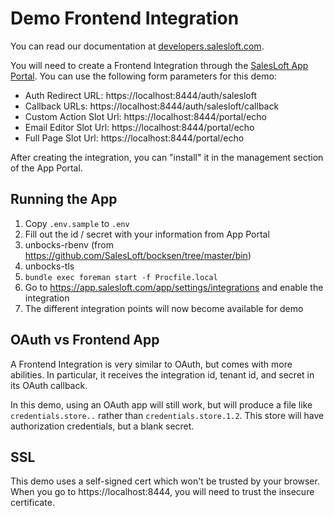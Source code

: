 # Demo Frontend Integration

You can read our documentation at [developers.salesloft.com](https://developers.salesloft.com/api.html#!/Topic/Fei_Introduction).

You will need to create a Frontend Integration through the
[SalesLoft App Portal](https://accounts.salesloft.com/frontend_integrations). You
can use the following form parameters for this demo:

* Auth Redirect URL: https://localhost:8444/auth/salesloft
* Callback URLs: https://localhost:8444/auth/salesloft/callback
* Custom Action Slot Url: https://localhost:8444/portal/echo
* Email Editor Slot Url: https://localhost:8444/portal/echo
* Full Page Slot Url: https://localhost:8444/portal/echo

After creating the integration, you can "install" it in the management section of
the App Portal.

## Running the App

1. Copy `.env.sample` to `.env`
1. Fill out the id / secret with your information from App Portal
1. unbocks-rbenv (from https://github.com/SalesLoft/bocksen/tree/master/bin)
1. unbocks-tls
1. `bundle exec foreman start -f Procfile.local`
1. Go to https://app.salesloft.com/app/settings/integrations and enable the integration
1. The different integration points will now become available for demo

## OAuth vs Frontend App

A Frontend Integration is very similar to OAuth, but comes with more abilities. In particular,
it receives the integration id, tenant id, and secret in its OAuth callback.

In this demo, using an OAuth app will still work, but will produce a file like `credentials.store..`
rather than `credentials.store.1.2`. This store will have authorization credentials,
but a blank secret.

## SSL

This demo uses a self-signed cert which won't be trusted by your browser. When you go
to https://localhost:8444, you will need to trust the insecure certificate.
